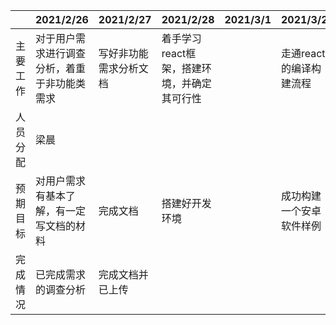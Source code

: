 |          | 2021/2/26                                    | 2021/2/27              | 2021/2/28                                   | 2021/3/1 | 2021/3/2                 | 2021/3/3 | 2021/3/4                   |
| -------- | :------------------------------------------- | ---------------------- | ------------------------------------------- | -------- | ------------------------ | -------- | -------------------------- |
| 主要工作 | 对于用户需求进行调查分析，着重于非功能类需求 | 写好非功能需求分析文档 | 着手学习react框架，搭建环境，并确定其可行性 |          | 走通react的编译构建流程  |          | 学一些基础的javascript语法 |
| 人员分配 | 梁晨                                         |                        |                                             |          |                          |          |                            |
| 预期目标 | 对用户需求有基本了解，有一定写文档的材料     | 完成文档               | 搭建好开发环境                              |          | 成功构建一个安卓软件样例 |          | 了解js基本语法             |
| 完成情况 | 已完成需求的调查分析                          |完成文档并已上传  |                                             |          |                          |          |                            |

